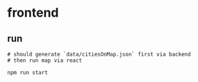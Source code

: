 # frontend

## run

```shell
# should generate `data/citiesOnMap.json` first via backend
# then run map via react

npm run start
```
